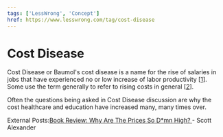 ```yaml
---
tags: ['LessWrong', 'Concept']
href: https://www.lesswrong.com/tag/cost-disease
---
```


# Cost Disease
Cost Disease or Baumol's cost disease is a name for the rise of salaries in jobs that have experienced no or low increase of labor productivity [[1](https://en.wikipedia.org/wiki/Baumol%27s_cost_disease)]. Some use the term generally to refer to rising costs in general [[2](https://www.lesswrong.com/posts/BBQ5HEnL3ShefQxEj/considerations-on-cost-disease)].

Often the questions being asked in Cost Disease discussion are why the cost healthcare and education have increased many, many times over.

External Posts:[Book Review: Why Are The Prices So D*mn High? ](https://slatestarcodex.com/2019/06/10/book-review-the-prices-are-too-dmn-high/)- Scott Alexander 

